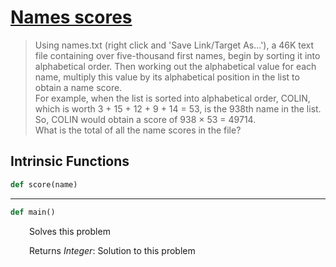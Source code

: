 <h1><a href="https://projecteuler.net/problem=22" class="title-custom-link">Names scores</a></h1>

> Using names.txt (right click and 'Save Link/Target As...'), a 46K text file containing 
> over five-thousand first names, begin by sorting it into alphabetical order. Then working 
> out the alphabetical value for each name, multiply this value by its alphabetical position 
> in the list to obtain a name score.  
> For example, when the list is sorted into alphabetical order, COLIN, which is worth 
> 3 + 15 + 12 + 9 + 14 = 53, is the 938th name in the list. So, COLIN would obtain a score 
> of 938 × 53 = 49714.  
> What is the total of all the name scores in the file?

<h2>Intrinsic Functions</h2>

```python
def score(name)
```

------

```python
def main()
```

<div markdown="1" style="margin-left: 30px;">

Solves this problem



</div>

<div markdown="1" style="margin-left: 30px;">

Returns *Integer*: Solution to this problem

</div>